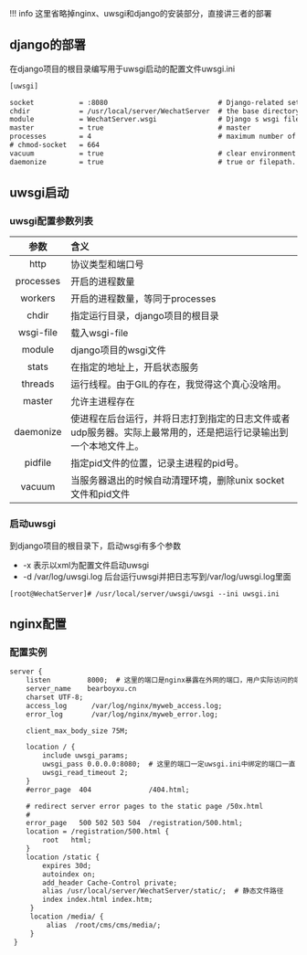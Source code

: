 !!! info
    这里省略掉nginx、uwsgi和django的安装部分，直接讲三者的部署

## django的部署
在django项目的根目录编写用于uwsgi启动的配置文件uwsgi.ini

``` xml
[uwsgi]

socket           = :8080                           # Django-related settings
chdir            = /usr/local/server/WechatServer  # the base directory (full path)
module           = WechatServer.wsgi               # Django s wsgi file
master           = true                            # master
processes        = 4                               # maximum number of worker processes
# chmod-socket   = 664
vacuum           = true                            # clear environment on exit
daemonize        = true                            # true or filepath. eg:/tmp/cms/wsgi.log

```
## uwsgi启动

### uwsgi配置参数列表

|    参数     | 含义                                       |
| :-------: | :--------------------------------------- |
|   http    | 协议类型和端口号                                 |
| processes | 开启的进程数量                                  |
|  workers  | 开启的进程数量，等同于processes                     |
|   chdir   | 指定运行目录，django项目的根目录                      |
| wsgi-file | 载入wsgi-file                              |
|  module   | django项目的wsgi文件                          |
|   stats   | 在指定的地址上，开启状态服务                           |
|  threads  | 运行线程。由于GIL的存在，我觉得这个真心没啥用。                |
|  master   | 允许主进程存在                                  |
| daemonize | 使进程在后台运行，并将日志打到指定的日志文件或者udp服务器。实际上最常用的，还是把运行记录输出到一个本地文件上。 |
|  pidfile  | 指定pid文件的位置，记录主进程的pid号。                   |
|  vacuum   | 当服务器退出的时候自动清理环境，删除unix socket文件和pid文件    |



### 启动uwsgi

到django项目的根目录下，启动wsgi有多个参数

- -x  表示以xml为配置文件启动uwsgi
- -d /var/log/uwsgi.log  后台运行uwsgi并把日志写到/var/log/uwsgi.log里面

```
[root@WechatServer]# /usr/local/server/uwsgi/uwsgi --ini uwsgi.ini
```

## nginx配置

### 配置实例

``` xml
server {
    listen         8000;  # 这里的端口是nginx暴露在外网的端口，用户实际访问的端口
    server_name    bearboyxu.cn
    charset UTF-8;
    access_log      /var/log/nginx/myweb_access.log;
    error_log       /var/log/nginx/myweb_error.log;

    client_max_body_size 75M;

    location / {
        include uwsgi_params;
        uwsgi_pass 0.0.0.0:8080;  # 这里的端口一定uwsgi.ini中绑定的端口一直
        uwsgi_read_timeout 2;
    }   
    #error_page  404              /404.html;

    # redirect server error pages to the static page /50x.html
    #
    error_page   500 502 503 504  /registration/500.html;
    location = /registration/500.html {
        root   html;
    }
    location /static {
        expires 30d;
        autoindex on;
        add_header Cache-Control private;
        alias /usr/local/server/WechatServer/static/;  # 静态文件路径
        index index.html index.htm;
     }
     location /media/ {
         alias  /root/cms/cms/media/;
     }
 }
```
